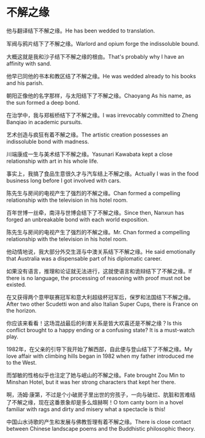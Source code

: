 # 不解之缘

<p><span class="chinese">他与翻译结下不解之缘。</span><span class="english">He has been wedded to translation.</span></p>

<p><span class="chinese">军阀与鸦片结下了不解之缘。</span><span class="english">Warlord and opium forge the indissoluble bound.</span></p>

<p><span class="chinese">大概这就是我和沙子结下不解之缘的根由。</span><span class="english">That's probably why I have an affinity with sand.</span></p>

<p><span class="chinese">他早已同他的书本和教区结了不解之缘。</span><span class="english">He was wedded already to his books and his parish.</span></p>

<p><span class="chinese">朝阳正像他的名字那样，与太阳结下了不解之缘。</span><span class="english">Chaoyang As his name, as the sun formed a deep bond.</span></p>

<p><span class="chinese">在治学中，我与郑板桥结下了不解之缘。</span><span class="english">I was irrevocably committed to Zheng Banqiao in academic pursuits.</span></p>

<p><span class="chinese">艺术创造与疯狂有着不解之缘。</span><span class="english">The artistic creation possesses an indissoluble bond with madness.</span></p>

<p><span class="chinese">川端康成一生与美术结下不解之缘。</span><span class="english">Yasunari Kawabata kept a close relationship with art in his whole life.</span></p>

<p><span class="chinese">事实上，我搞了食品生意很久才与汽车结上不解之缘。</span><span class="english">Actually I was in the food business long before I got involved with cars.</span></p>

<p><span class="chinese">陈先生与房间的电视产生了强烈的不解之缘。</span><span class="english">Chan formed a compelling relationship with the television in his hotel room.</span></p>

<p><span class="chinese">百年世博一丝牵，南浔与世博会结下了不解之缘。</span><span class="english">Since then, Nanxun has forged an unbreakable bond with each world exposition.</span></p>

<p><span class="chinese">陈先生与房间的电视产生了强烈的不解之缘。</span><span class="english">Mr. Chan formed a compelling relationship with the television in his hotel room.</span></p>

<p><span class="chinese">他动情地说，我大部分外交生涯与中澳关系结下不解之缘。</span><span class="english">He said emotionally that Australia was a dispensable part of his diplomatic career.</span></p>

<p><span class="chinese">如果没有语言，推理和论证就无法进行，这就使语言和诡辩结下了不解之缘。</span><span class="english">If there is no language, the processing of reasoning with proof must not be existed.</span></p>

<p><span class="chinese">在又获得两个意甲联赛冠军和意大利超级杯冠军后，保罗和法国结下不解之缘。</span><span class="english">After two other Scudetti won and also Italian Super Cups, there is France on the horizon.</span></p>

<p><span class="chinese">你应该来看看！这场混战最后的利害关系是皆大欢喜还是不解之缘？</span><span class="english">Is this conflict brought to a happy ending or a confusing state? It is a must-watch play.</span></p>

<p><span class="chinese">1982年，在父亲的引导下我开始了解西部，自此便与登山结下了不解之缘。</span><span class="english">My love affair with climbing hills began in 1982 when my father introduced me to the West.</span></p>

<p><span class="chinese">而邹敏的性格似乎也注定了她与岷山的不解之缘。</span><span class="english">Fate brought Zou Min to Minshan Hotel, but it was her strong characters that kept her there.</span></p>

<p><span class="chinese">啊，汤姆·康第，不过是个小破房子里出世的穷孩子，一向与破烂、肮脏和苦难结了不解之缘，现在这番景象却是多么煊赫啊！</span><span class="english">O tom canty born in a hovel familiar with rags and dirty and misery what a spectacle is this!</span></p>

<p><span class="chinese">中国山水诗歌的产生和发展与佛教哲理有着不解之缘。</span><span class="english">There is close contact between Chinese landscape poems and the Buddhistic philosophic theory.</span></p>

